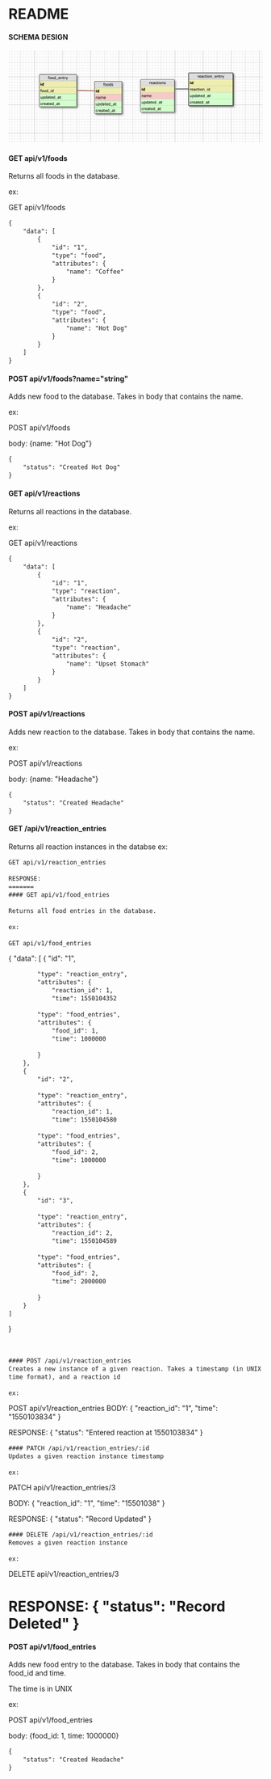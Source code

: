 # README

#### SCHEMA DESIGN

![alt text](https://raw.githubusercontent.com/prestonjarnagin/trigger_backend/master/schema_design.png)

#### GET api/v1/foods

Returns all foods in the database.

ex:

GET api/v1/foods
```
{
    "data": [
        {
            "id": "1",
            "type": "food",
            "attributes": {
                "name": "Coffee"
            }
        },
        {
            "id": "2",
            "type": "food",
            "attributes": {
                "name": "Hot Dog"
            }
        }
    ]
}
```

#### POST api/v1/foods?name="string"

Adds new food to the database. Takes in body that contains the name.

ex:

POST api/v1/foods

body: {name: "Hot Dog"}

```
{
    "status": "Created Hot Dog"
}

```

#### GET api/v1/reactions

Returns all reactions in the database.

ex:

GET api/v1/reactions
```
{
    "data": [
        {
            "id": "1",
            "type": "reaction",
            "attributes": {
                "name": "Headache"
            }
        },
        {
            "id": "2",
            "type": "reaction",
            "attributes": {
                "name": "Upset Stomach"
            }
        }
    ]
}
```
#### POST api/v1/reactions

Adds new reaction to the database. Takes in body that contains the name.

ex:

POST api/v1/reactions

body: {name: "Headache"}

```
{
    "status": "Created Headache"
}

```


#### GET /api/v1/reaction_entries
Returns all reaction instances in the databse
ex:
```
GET api/v1/reaction_entries

RESPONSE:
=======
#### GET api/v1/food_entries

Returns all food entries in the database.

ex:

GET api/v1/food_entries
```

{
    "data": [
        {
            "id": "1",

            "type": "reaction_entry",
            "attributes": {
                "reaction_id": 1,
                "time": 1550104352

            "type": "food_entries",
            "attributes": {
                "food_id": 1,
                "time": 1000000

            }
        },
        {
            "id": "2",

            "type": "reaction_entry",
            "attributes": {
                "reaction_id": 1,
                "time": 1550104580

            "type": "food_entries",
            "attributes": {
                "food_id": 2,
                "time": 1000000

            }
        },
        {
            "id": "3",

            "type": "reaction_entry",
            "attributes": {
                "reaction_id": 2,
                "time": 1550104589

            "type": "food_entries",
            "attributes": {
                "food_id": 2,
                "time": 2000000

            }
        }
    ]
}
```


#### POST /api/v1/reaction_entries
Creates a new instance of a given reaction. Takes a timestamp (in UNIX time format), and a reaction id

ex:
```
POST api/v1/reaction_entries
BODY:
{
	"reaction_id": "1",
	"time": "1550103834"
}

RESPONSE:
{
    "status": "Entered reaction at 1550103834"
}
```
#### PATCH /api/v1/reaction_entries/:id
Updates a given reaction instance timestamp

ex:
```
PATCH api/v1/reaction_entries/3

BODY:
{
	"reaction_id": "1",
	"time": "15501038"
}

RESPONSE:
{
    "status": "Record Updated"
}
```
#### DELETE /api/v1/reaction_entries/:id
Removes a given reaction instance

ex:
```
DELETE api/v1/reaction_entries/3

RESPONSE:
{
    "status": "Record Deleted"
}
=======
#### POST api/v1/food_entries

Adds new food entry to the database. Takes in body that contains the food_id and time.

The time is in UNIX

ex:

POST api/v1/food_entries

body: {food_id: 1, time: 1000000}

```
{
    "status": "Created Headache"
}


```
